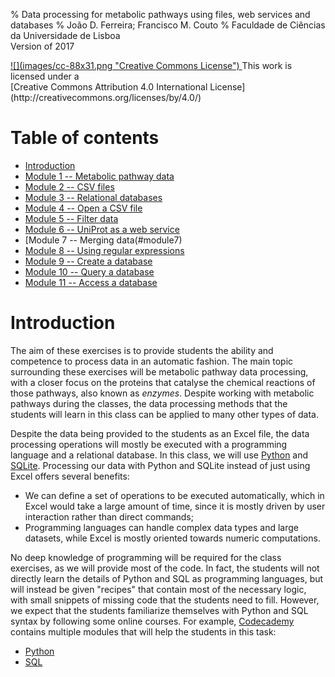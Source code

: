 % Data processing for metabolic pathways using files, web services and databases
% João D. Ferreira; Francisco M. Couto
% Faculdade de Ciências da Universidade de Lisboa<br>Version of 2017

<div id="license">
<a rel="license" href="http://creativecommons.org/licenses/by/4.0/">
![](images/cc-88x31.png "Creative Commons License")
</a>
This work is licensed under a<br>
[Creative Commons Attribution 4.0 International License](http://creativecommons.org/licenses/by/4.0/)
</div>

# Table of contents

- [Introduction](#introduction)
- [Module 1 -- Metabolic pathway data](#module1)
- [Module 2 -- CSV files](#module2)
- [Module 3 -- Relational databases](#module3)
- [Module 4 -- Open a CSV file](#module4)
- [Module 5 -- Filter data](#module5)
- [Module 6 -- UniProt as a web service](#module6)
- [Module 7 -- Merging data(#module7)
- [Module 8 -- Using regular expressions](#module8)
- [Module 9 -- Create a database](#module9)
- [Module 10 -- Query a database](#module10)
- [Module 11 -- Access a database](#module11)


# Introduction

The aim of these exercises is to provide students the ability and competence to process data in an automatic fashion.
The main topic surrounding these exercises will be metabolic pathway data processing, with a closer focus on the proteins that catalyse the chemical reactions of those pathways, also known as _enzymes_.
Despite working with metabolic pathways during the classes, the data processing methods that the students will learn in this class can be applied to many other types of data.

Despite the data being provided to the students as an Excel file, the data processing operations will mostly be executed with a programming language and a relational database.
In this class, we will use [Python](http://www.python.org) and [SQLite](https://www.sqlite.org/).
Processing our data with Python and SQLite instead of just using Excel offers several benefits:

- We can define a set of operations to be executed automatically, which in Excel would take a large amount of time, since it is mostly driven by user interaction rather than direct commands;
- Programming languages can handle complex data types and large datasets, while Excel is mostly oriented towards numeric computations.

No deep knowledge of programming will be required for the class exercises, as we will provide most of the code.
In fact, the students will not directly learn the details of Python and SQL as programming languages, 
but will instead be given "recipes" that contain most of the necessary logic, with small snippets of missing code that the students need to fill.
However, we expect that the students familiarize themselves with Python and SQL syntax by following some online courses.
For example, [Codecademy](https://www.codecademy.com/) contains multiple modules that will help the students in this task:
- [Python](https://www.codecademy.com/learn/python)
- [SQL](https://www.codecademy.com/learn/learn-sql)

